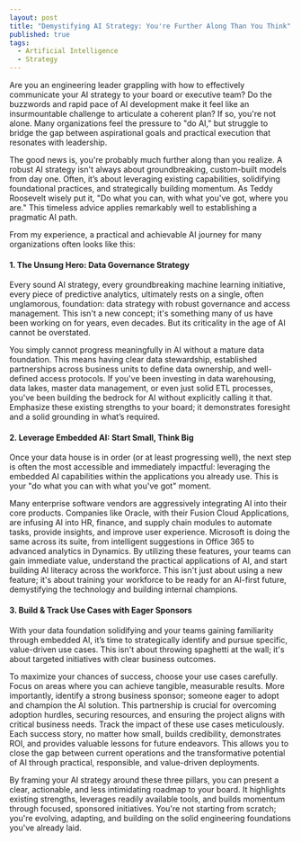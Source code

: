 ```yaml
---
layout: post
title: "Demystifying AI Strategy: You're Further Along Than You Think"
published: true
tags:
  - Artificial Intelligence
  - Strategy
---
```


Are you an engineering leader grappling with how to effectively communicate your AI strategy to your board or executive team? 
Do the buzzwords and rapid pace of AI development make it feel like an insurmountable challenge to articulate a coherent plan? 
If so, you're not alone. Many organizations feel the pressure to "do AI," but struggle to bridge the gap between aspirational 
goals and practical execution that resonates with leadership.

The good news is, you're probably much further along than you realize. A robust AI strategy isn't always about groundbreaking, 
custom-built models from day one. Often, it’s about leveraging existing capabilities, solidifying foundational practices, and 
strategically building momentum. As Teddy Roosevelt wisely put it, "Do what you can, with what you've got, where you are." This 
timeless advice applies remarkably well to establishing a pragmatic AI path.

From my experience, a practical and achievable AI journey for many organizations often looks like this:

#### 1. The Unsung Hero: Data Governance Strategy
Every sound AI strategy, every groundbreaking machine learning initiative, every piece of predictive analytics, ultimately 
rests on a single, often unglamorous, foundation: data strategy with robust governance and access management. This isn't a 
new concept; it's something many of us have been working on for years, even decades. But its criticality in the age of AI 
cannot be overstated.

You simply cannot progress meaningfully in AI without a mature data foundation. This means having clear data stewardship, 
established partnerships across business units to define data ownership, and well-defined access protocols. If you've been 
investing in data warehousing, data lakes, master data management, or even just solid ETL processes, you've been building the 
bedrock for AI without explicitly calling it that. Emphasize these existing strengths to your board; it demonstrates foresight 
and a solid grounding in what’s required.

#### 2. Leverage Embedded AI: Start Small, Think Big
Once your data house is in order (or at least progressing well), the next step is often the most accessible and immediately 
impactful: leveraging the embedded AI capabilities within the applications you already use. This is your "do what you can with what 
you've got" moment.

Many enterprise software vendors are aggressively integrating AI into their core products. Companies like Oracle, with their Fusion 
Cloud Applications, are infusing AI into HR, finance, and supply chain modules to automate tasks, provide insights, and improve user 
experience. Microsoft is doing the same across its suite, from intelligent suggestions in Office 365 to advanced analytics in Dynamics. 
By utilizing these features, your teams can gain immediate value, understand the practical applications of AI, and start building AI 
literacy across the workforce. This isn't just about using a new feature; it's about training your workforce to be ready for an AI-first 
future, demystifying the technology and building internal champions.

#### 3. Build & Track Use Cases with Eager Sponsors
With your data foundation solidifying and your teams gaining familiarity through embedded AI, it’s time to strategically identify and 
pursue specific, value-driven use cases. This isn't about throwing spaghetti at the wall; it's about targeted initiatives with clear 
business outcomes.

To maximize your chances of success, choose your use cases carefully. Focus on areas where you can achieve tangible, measurable results. 
More importantly, identify a strong business sponsor; someone eager to adopt and champion the AI solution. This partnership is crucial 
for overcoming adoption hurdles, securing resources, and ensuring the project aligns with critical business needs. Track the impact of 
these use cases meticulously. Each success story, no matter how small, builds credibility, demonstrates ROI, and provides valuable lessons 
for future endeavors. This allows you to close the gap between current operations and the transformative potential of AI through practical, 
responsible, and value-driven deployments.

By framing your AI strategy around these three pillars, you can present a clear, actionable, and less intimidating roadmap to your board. 
It highlights existing strengths, leverages readily available tools, and builds momentum through focused, sponsored initiatives. You're not 
starting from scratch; you're evolving, adapting, and building on the solid engineering foundations you've already laid.
